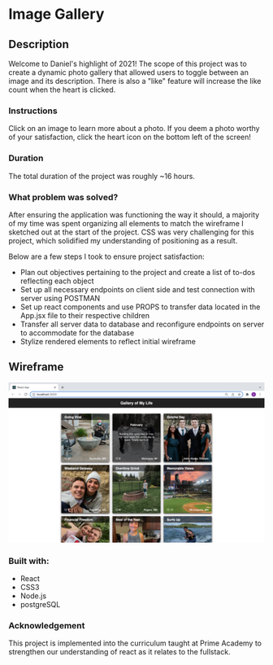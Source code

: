 # Image Gallery

## Description

Welcome to Daniel's highlight of 2021! The scope of this project was to create a dynamic photo gallery that allowed users to toggle between an image and its description. There is also a "like" feature will increase the like count when the heart is clicked. 

### Instructions 
Click on an image to learn more about a photo. If you deem a photo worthy of your satisfaction, click the heart icon on the bottom left of the screen! 

### Duration 

The total duration of the project was roughly ~16 hours. 

### What problem was solved? 

After ensuring the application was functioning the way it should, a majority of my time was spent organizing all elements to match the wireframe I sketched out at the start of the project. CSS was very challenging for this project, which solidified my understanding of positioning as a result.

Below are a few steps I took to ensure project satisfaction: 

- Plan out objectives pertaining to the project and create a list of to-dos reflecting each object
- Set up all necessary endpoints on client side and test connection with server using POSTMAN
- Set up react components and use PROPS to transfer data located in the App.jsx file to their respective children
- Transfer all server data to database and reconfigure endpoints on server to accommodate for the database
- Stylize rendered elements to reflect initial wireframe

## Wireframe

![Wireframe](./wireframes/image-gallery-wireframe.png)

### Built with:
- React
- CSS3 
- Node.js
- postgreSQL   

### Acknowledgement

This project is implemented into the curriculum taught at Prime Academy to strengthen our understanding of react as it relates to the fullstack.